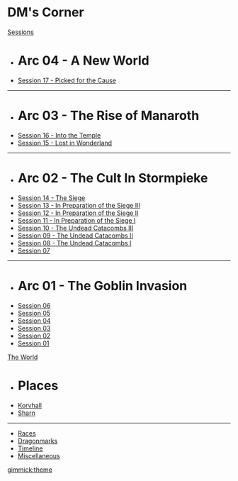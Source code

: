 # DM's Corner

[Sessions]()

  * # Arc 04 - A New World
  * [Session 17 - Picked for the Cause](./pages/session-outlines/arc-04/session-17/index.md)
  - - - -
  * # Arc 03 - The Rise of Manaroth
  * [Session 16 - Into the Temple](./pages/session-outlines/arc-03/session-16/index.md)
  * [Session 15 - Lost in Wonderland](./pages/session-outlines/arc-03/session-15/outline.md)
  - - - -
  * # Arc 02 - The Cult In Stormpieke
  * [Session 14 - The Siege](./pages/session-outlines/arc-02/session-14/index.md)
  * [Session 13 - In Preparation of the Siege III](./pages/session-outlines/arc-02/session-13/outline.md)
  * [Session 12 - In Preparation of the Siege II](./pages/session-outlines/arc-02/session-12/outline.md)
  * [Session 11 - In Preparation of the Siege I](./pages/session-outlines/arc-02/session-11/index.md)
  * [Session 10 - The Undead Catacombs III](./pages/session-outlines/arc-02/session-10/index.md)
  * [Session 09 - The Undead Catacombs II](./pages/session-outlines/arc-02/session-09/index.md)
  * [Session 08 - The Undead Catacombs I](./pages/session-outlines/arc-02/session-08/outline.md)
  * [Session 07](./pages/session-outlines/arc-02/session-07/outline.md)
  - - - -
  * # Arc 01 - The Goblin Invasion
  * [Session 06](./pages/session-outlines/arc-01/session-06/index.md)
  * [Session 05](./pages/session-outlines/arc-01/session-05/index.md)
  * [Session 04](./pages/session-outlines/arc-01/session-04/index.md)
  * [Session 03](./pages/session-outlines/arc-01/session-03/index.md)
  * [Session 02](./pages/session-outlines/arc-01/session-02/index.md)
  * [Session 01](./pages/session-outlines/arc-01/session-01/index.md)


[The World]()

* # Places
* [Korvhall](./pages/the-world/korvhall/index.md)
* [Sharn](./pages/the-world/korvhall/sharn/index.md)
- - - -
* [Races](./pages/the-world/races/index.md)
* [Dragonmarks](./pages/the-world/dragonmarks.md)
* [Timeline](./pages/the-world/timeline.md)
* [Miscellaneous](./pages/the-world/miscellaneous/index.md)


[gimmick:theme](spacelab)
